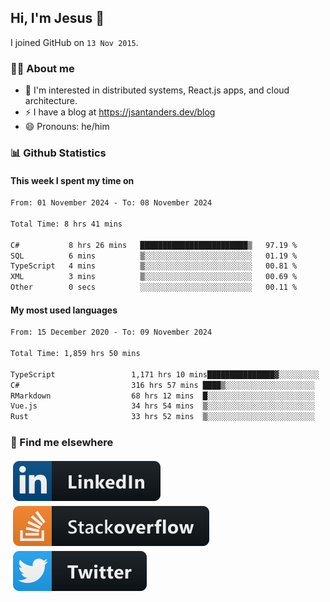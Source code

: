 ## Hi, I'm Jesus 👋

I joined GitHub on `13 Nov 2015`.

<!-- Talking about you -->

### 👨‍💻 About me

- 👦 I'm interested in distributed systems, React.js apps, and cloud architecture.
- ⚡️ I have a blog at <https://jsantanders.dev/blog>
- 😄 Pronouns: he/him

### 📊 Github Statistics

#### This week I spent my time on

<!--START_SECTION:weekly-->

```txt
From: 01 November 2024 - To: 08 November 2024

Total Time: 8 hrs 41 mins

C#           8 hrs 26 mins   ████████████████████████▒   97.19 %
SQL          6 mins          ▒░░░░░░░░░░░░░░░░░░░░░░░░   01.19 %
TypeScript   4 mins          ▒░░░░░░░░░░░░░░░░░░░░░░░░   00.81 %
XML          3 mins          ▒░░░░░░░░░░░░░░░░░░░░░░░░   00.69 %
Other        0 secs          ░░░░░░░░░░░░░░░░░░░░░░░░░   00.11 %
```

<!--END_SECTION:weekly-->

#### My most used languages

<!--START_SECTION:alltime-->

```txt
From: 15 December 2020 - To: 09 November 2024

Total Time: 1,859 hrs 50 mins

TypeScript                 1,171 hrs 10 mins███████████████▓░░░░░░░░░   62.97 %
C#                         316 hrs 57 mins ████▒░░░░░░░░░░░░░░░░░░░░   17.04 %
RMarkdown                  68 hrs 12 mins  █░░░░░░░░░░░░░░░░░░░░░░░░   03.67 %
Vue.js                     34 hrs 54 mins  ▒░░░░░░░░░░░░░░░░░░░░░░░░   01.88 %
Rust                       33 hrs 52 mins  ▒░░░░░░░░░░░░░░░░░░░░░░░░   01.82 %
```

<!--END_SECTION:alltime-->

### 📢 Find me elsewhere

<p>
  <a target="_blank" href="https://linkedin.com/in/jsantanders">
    <img src="https://github.com/jsantanders/jsantanders/blob/master/img/linkedin.svg" alt="LinkedIn" style="vertical-align:top; margin:4px">
  </a>
  
  <a target="_blank" href="https://stackoverflow.com/users/7318331/jesus-santander">
    <img src="https://github.com/jsantanders/jsantanders/blob/master/img/stackoverflow.svg" alt="StackOverflow" style="vertical-align:top; margin:4px">
  </a>
  
  <a target="_blank" href="http://twitter.com/jsantanders">
    <img src="https://github.com/jsantanders/jsantanders/blob/master/img/twitter.svg" alt="Twitter" style="vertical-align:top; margin:4px">
  </a>
</p>
